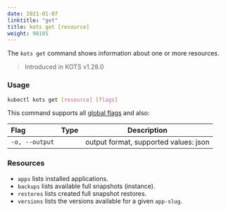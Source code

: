 ```yaml
---
date: 2021-01-07
linktitle: "get"
title: kots get [resource]
weight: 90185
---
```


The `kots get` command shows information about one or more resources.

> Introduced in KOTS v1.28.0

### Usage
```bash
kubectl kots get [resource] [flags]
```

This command supports all [global flags](/kots-cli/global-flags/) and also:

| Flag                 | Type | Description |
|:----------------------|------|-------------|
| `-o, --output` | |   output format, supported values: json |

### Resources

* `apps` lists installed applications.
* `backups` lists available full snapshots (instance).
* `restores` lists created full snapshot restores.
* `versions` lists the versions available for a given `app-slug`.
